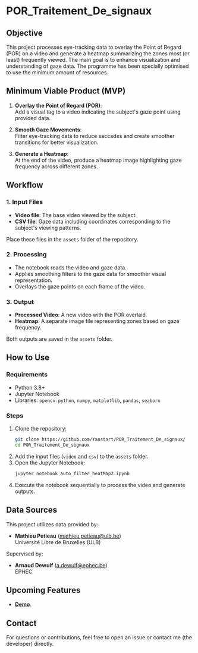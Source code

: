 # POR_Traitement_De_signaux

## Objective

This project processes eye-tracking data to overlay the Point of Regard (POR) on a video and generate a heatmap summarizing the zones most (or least) frequently viewed. The main goal is to enhance visualization and understanding of gaze data. The programme has been specially optimised to use the minimum amount of resources.

## Minimum Viable Product (MVP)

1. **Overlay the Point of Regard (POR)**:  
   Add a visual tag to a video indicating the subject's gaze point using provided data.

2. **Smooth Gaze Movements**:  
   Filter eye-tracking data to reduce saccades and create smoother transitions for better visualization.

3. **Generate a Heatmap**:  
   At the end of the video, produce a heatmap image highlighting gaze frequency across different zones.

## Workflow

### 1. Input Files
- **Video file**: The base video viewed by the subject.  
- **CSV file**: Gaze data including coordinates corresponding to the subject's viewing patterns.

Place these files in the `assets` folder of the repository.

### 2. Processing
- The notebook reads the video and gaze data.
- Applies smoothing filters to the gaze data for smoother visual representation.
- Overlays the gaze points on each frame of the video.

### 3. Output
- **Processed Video**: A new video with the POR overlaid.  
- **Heatmap**: A separate image file representing zones based on gaze frequency.

Both outputs are saved in the `assets` folder.

## How to Use

### Requirements
- Python 3.8+
- Jupyter Notebook
- Libraries: `opencv-python`, `numpy`, `matplotlib`, `pandas`, `seaborn`

### Steps
1. Clone the repository:
    ```bash
    git clone https://github.com/Yanstart/POR_Traitement_De_signaux/
    cd POR_Traitement_De_signaux
    ```
2. Add the input files (`video` and `csv`) to the `assets` folder.
3. Open the Jupyter Notebook:
    ```bash
    jupyter notebook auto_filter_heatMap2.ipynb
    ```
4. Execute the notebook sequentially to process the video and generate outputs.

## Data Sources
This project utilizes data provided by:
- **Mathieu Petieau** (mathieu.petieau@ulb.be)  
  Université Libre de Bruxelles (ULB)

Supervised by:
- **Arnaud Dewulf** (a.dewulf@ephec.be)  
  EPHEC

## Upcoming Features
- [**Demo**](https://github.com/Yanstart/POR_Traitement_De_signaux/blob/main/assets/LatestEyeTracking.avi).

## Contact
For questions or contributions, feel free to open an issue or contact me (the developer) directly.
